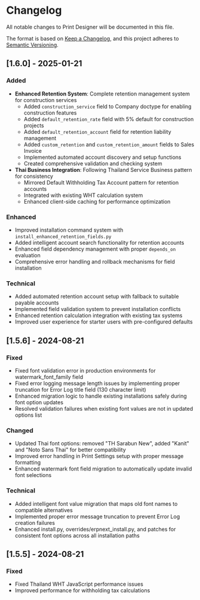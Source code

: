 # Changelog

All notable changes to Print Designer will be documented in this file.

The format is based on [Keep a Changelog](https://keepachangelog.com/en/1.0.0/),
and this project adheres to [Semantic Versioning](https://semver.org/spec/v2.0.0.html).

## [1.6.0] - 2025-01-21

### Added
- **Enhanced Retention System**: Complete retention management system for construction services
  - Added `construction_service` field to Company doctype for enabling construction features
  - Added `default_retention_rate` field with 5% default for construction projects
  - Added `default_retention_account` field for retention liability management
  - Added `custom_retention` and `custom_retention_amount` fields to Sales Invoice
  - Implemented automated account discovery and setup functions
  - Created comprehensive validation and checking system
- **Thai Business Integration**: Following Thailand Service Business pattern for consistency
  - Mirrored Default Withholding Tax Account pattern for retention accounts
  - Integrated with existing WHT calculation system
  - Enhanced client-side caching for performance optimization

### Enhanced
- Improved installation command system with `install_enhanced_retention_fields.py`
- Added intelligent account search functionality for retention accounts
- Enhanced field dependency management with proper `depends_on` evaluation
- Comprehensive error handling and rollback mechanisms for field installation

### Technical
- Added automated retention account setup with fallback to suitable payable accounts
- Implemented field validation system to prevent installation conflicts
- Enhanced retention calculation integration with existing tax systems
- Improved user experience for starter users with pre-configured defaults

## [1.5.6] - 2024-08-21

### Fixed
- Fixed font validation error in production environments for watermark_font_family field
- Fixed error logging message length issues by implementing proper truncation for Error Log title field (130 character limit)
- Enhanced migration logic to handle existing installations safely during font option updates
- Resolved validation failures when existing font values are not in updated options list

### Changed
- Updated Thai font options: removed "TH Sarabun New", added "Kanit" and "Noto Sans Thai" for better compatibility
- Improved error handling in Print Settings setup with proper message formatting
- Enhanced watermark font field migration to automatically update invalid font selections

### Technical
- Added intelligent font value migration that maps old font names to compatible alternatives
- Implemented proper error message truncation to prevent Error Log creation failures
- Enhanced install.py, overrides/erpnext_install.py, and patches for consistent font options across all installation paths

## [1.5.5] - 2024-08-21

### Fixed
- Fixed Thailand WHT JavaScript performance issues
- Improved performance for withholding tax calculations
